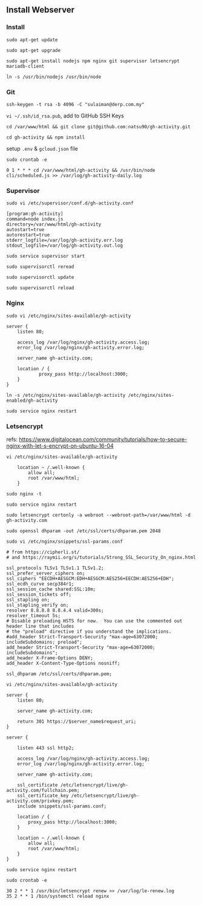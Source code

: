
## Install Webserver

### Install

`sudo apt-get update`

`sudo apt-get upgrade`

`sudo apt-get install nodejs npm nginx git supervisor letsencrypt mariadb-client`

`ln -s /usr/bin/nodejs /usr/bin/node`

### Git

`ssh-keygen -t rsa -b 4096 -C "sulaiman@derp.com.my"`

`vi ~/.ssh/id_rsa.pub`, add to GitHub SSH Keys

`cd /var/www/html && git clone git@github.com:natsu90/gh-activity.git`

`cd gh-activity && npm install`

setup `.env` & `gcloud.json` file

`sudo crontab -e`

```
0 1 * * * cd /var/www/html/gh-activity && /usr/bin/node cli/scheduled.js >> /var/log/gh-activity-daily.log
```

### Supervisor

`sudo vi /etc/supervisor/conf.d/gh-activity.conf`

```
[program:gh-activity]
command=node index.js
directory=/var/www/html/gh-activity
autostart=true
autorestart=true
stderr_logfile=/var/log/gh-activity.err.log
stdout_logfile=/var/log/gh-activity.out.log
```

`sudo service supervisor start`

`sudo supervisorctl reread`

`sudo supervisorctl update`

`sudo supervisorctl reload`

### Nginx

`sudo vi /etc/nginx/sites-available/gh-activity`

```
server {
	listen 80;

    access_log /var/log/nginx/gh-activity.access.log;
    error_log /var/log/nginx/gh-activity.error.log;

    server_name gh-activity.com;

    location / {
            proxy_pass http://localhost:3000;
    }
}
```

`ln -s /etc/nginx/sites-available/gh-activity /etc/nginx/sites-enabled/gh-activity`

`sudo service nginx restart`

### Letsencrypt

refs: https://www.digitalocean.com/community/tutorials/how-to-secure-nginx-with-let-s-encrypt-on-ubuntu-16-04

`vi /etc/nginx/sites-available/gh-activity`

```
	location ~ /.well-known {
        allow all;
        root /var/www/html;
    }
```

`sudo nginx -t`

`sudo service nginx restart`

`sudo letsencrypt certonly -a webroot --webroot-path=/var/www/html -d gh-activity.com`

`sudo openssl dhparam -out /etc/ssl/certs/dhparam.pem 2048`

`sudo vi /etc/nginx/snippets/ssl-params.conf`

```
# from https://cipherli.st/
# and https://raymii.org/s/tutorials/Strong_SSL_Security_On_nginx.html

ssl_protocols TLSv1 TLSv1.1 TLSv1.2;
ssl_prefer_server_ciphers on;
ssl_ciphers "EECDH+AESGCM:EDH+AESGCM:AES256+EECDH:AES256+EDH";
ssl_ecdh_curve secp384r1;
ssl_session_cache shared:SSL:10m;
ssl_session_tickets off;
ssl_stapling on;
ssl_stapling_verify on;
resolver 8.8.8.8 8.8.4.4 valid=300s;
resolver_timeout 5s;
# Disable preloading HSTS for now.  You can use the commented out header line that includes
# the "preload" directive if you understand the implications.
#add_header Strict-Transport-Security "max-age=63072000; includeSubdomains; preload";
add_header Strict-Transport-Security "max-age=63072000; includeSubdomains";
add_header X-Frame-Options DENY;
add_header X-Content-Type-Options nosniff;

ssl_dhparam /etc/ssl/certs/dhparam.pem;
```

`vi /etc/nginx/sites-available/gh-activity`

```
server {
    listen 80;

    server_name gh-activity.com;

    return 301 https://$server_name$request_uri;
}

server {
    
    listen 443 ssl http2;

    access_log /var/log/nginx/gh-activity.access.log;
    error_log /var/log/nginx/gh-activity.error.log;

    server_name gh-activity.com;

    ssl_certificate /etc/letsencrypt/live/gh-activity.com/fullchain.pem;
    ssl_certificate_key /etc/letsencrypt/live/gh-activity.com/privkey.pem;
    include snippets/ssl-params.conf;

    location / {
        proxy_pass http://localhost:3000;
    }

    location ~ /.well-known {
        allow all;
        root /var/www/html;
    }
}
```

`sudo service nginx restart`

`sudo crontab -e`

```
30 2 * * 1 /usr/bin/letsencrypt renew >> /var/log/le-renew.log
35 2 * * 1 /bin/systemctl reload nginx
```

